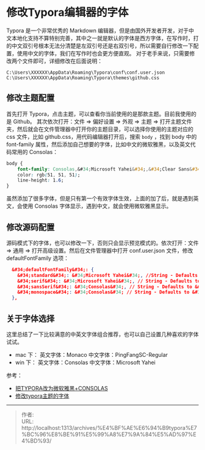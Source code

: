 # 修改Typora编辑器的字体


Typora 是一个非常优秀的 Markdown 编辑器，但是由国外开发者开发，对于中文本地化支持不算特别完善，其中之一就是默认的字体是西方字体，在写作时，打的中文双引号根本无法分清楚是左双引号还是右双引号，所以需要自行修改一下配置，使用中文的字体，我们在写作时也会更方便直观。
对于老手来说，只需要修改两个文件即可，详细修改在后面说明：

```
C:\Users\XXXXXX\AppData\Roaming\Typora\conf\conf.user.json
C:\Users\XXXXXX\AppData\Roaming\Typora\themes\github.css
```

## 修改主题配置
首先打开 Typora，点击主题，可以查看你当前使用的是那款主题。目前我使用的是 Github。
其次依次打开：文件 =&gt; 偏好设置 =&gt; 外观 =&gt; 主题 =&gt; 打开主题文件夹，然后就会在文件管理器中打开你的主题目录，可以选择你使用的主题对应的 css 文件，比如 github.css，用代码编辑器打开后，搜索 `body` ，找到 body 中的 font-family 属性，然后添加自己想要的字体，比如中文的微软雅黑，以及英文代码常用的 Consolas：

```css
body {
    font-family: Consolas,&#34;Microsoft Yahei&#34;,&#34;Clear Sans&#34;, &#34;Helvetica Neue&#34;, Helvetica, Arial, &#39;Segoe UI Emoji&#39;, sans-serif;
    color: rgb(51, 51, 51);
    line-height: 1.6;
}
```
虽然添加了很多字体，但是只有第一个有效字体生效，上面的加了后，就是遇到英文，会使用 Consolas 字体显示，遇到中文，就会使用微软雅黑显示。
## 修改源码配置
源码模式下的字体，也可以修改一下，否则只会显示预览模式的。依次打开：文件 =&gt; 通用 =&gt; 打开高级设置。然后在文件管理器中打开 conf.user.json 文件，修改 defaultFontFamily 选项：

```json
  &#34;defaultFontFamily&#34;: {
    &#34;standard&#34;: &#34;Microsoft Yahei&#34;, //String - Defaults to &#34;Times New Roman&#34;.
    &#34;serif&#34;: &#34;Microsoft Yahei&#34;, // String - Defaults to &#34;Times New Roman&#34;.
    &#34;sansSerif&#34;: &#34;Consolas&#34;, // String - Defaults to &#34;Arial&#34;.
    &#34;monospace&#34;: &#34;Consolas&#34; // String - Defaults to &#34;Courier New&#34;.
  },
```

## 关于字体选择
这里总结了一下比较满意的中英文字体组合推荐，也可以自己设置几种喜欢的字体试试。
- mac 下：
	英文字体：Monaco
	中文字体：PingFangSC-Regular
- win 下：
英文字体：Consolas
中文字体：Microsoft Yahei

参考：
- [把TYPORA改为微软雅黑&#43;CONSOLAS](https://www.cnblogs.com/zhaobinyouth/p/12679513.html)
- [修改typora主题的字体](https://www.codenong.com/cs106134472/)


---

> 作者:   
> URL: http://localhost:1313/archives/%E4%BF%AE%E6%94%B9typora%E7%BC%96%E8%BE%91%E5%99%A8%E7%9A%84%E5%AD%97%E4%BD%93/  


